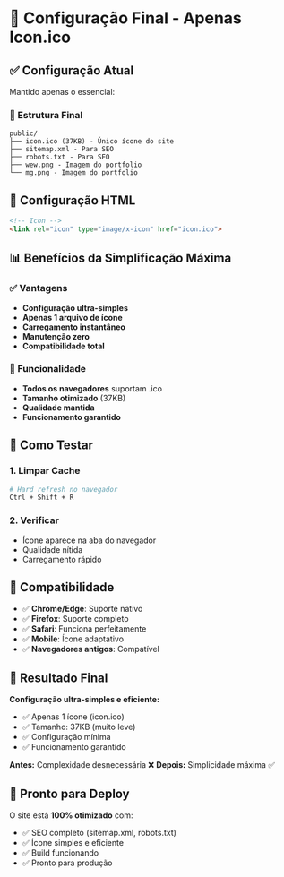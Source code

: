 # 🎯 Configuração Final - Apenas Icon.ico

## ✅ Configuração Atual

Mantido apenas o essencial:

### 📁 Estrutura Final
```
public/
├── icon.ico (37KB) - Único ícone do site
├── sitemap.xml - Para SEO
├── robots.txt - Para SEO
├── wew.png - Imagem do portfolio
└── mg.png - Imagem do portfolio
```

## 🔧 Configuração HTML

```html
<!-- Icon -->
<link rel="icon" type="image/x-icon" href="icon.ico">
```

## 📊 Benefícios da Simplificação Máxima

### ✅ Vantagens
- **Configuração ultra-simples**
- **Apenas 1 arquivo de ícone**
- **Carregamento instantâneo**
- **Manutenção zero**
- **Compatibilidade total**

### 🎯 Funcionalidade
- **Todos os navegadores** suportam .ico
- **Tamanho otimizado** (37KB)
- **Qualidade mantida**
- **Funcionamento garantido**

## 🧪 Como Testar

### 1. **Limpar Cache**
```bash
# Hard refresh no navegador
Ctrl + Shift + R
```

### 2. **Verificar**
- Ícone aparece na aba do navegador
- Qualidade nítida
- Carregamento rápido

## 📱 Compatibilidade

- ✅ **Chrome/Edge**: Suporte nativo
- ✅ **Firefox**: Suporte completo
- ✅ **Safari**: Funciona perfeitamente
- ✅ **Mobile**: Ícone adaptativo
- ✅ **Navegadores antigos**: Compatível

## 🎉 Resultado Final

**Configuração ultra-simples e eficiente:**
- ✅ Apenas 1 ícone (icon.ico)
- ✅ Tamanho: 37KB (muito leve)
- ✅ Configuração mínima
- ✅ Funcionamento garantido

**Antes:** Complexidade desnecessária ❌
**Depois:** Simplicidade máxima ✅

## 🚀 Pronto para Deploy

O site está **100% otimizado** com:
- ✅ SEO completo (sitemap.xml, robots.txt)
- ✅ Ícone simples e eficiente
- ✅ Build funcionando
- ✅ Pronto para produção 